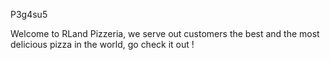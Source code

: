 P3g4su5

Welcome to RLand Pizzeria, we serve out customers the best and the most delicious pizza in the world, go check it out !
